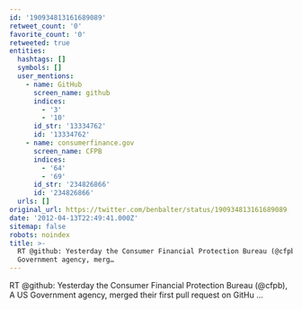 ```yaml
---
id: '190934813161689089'
retweet_count: '0'
favorite_count: '0'
retweeted: true
entities:
  hashtags: []
  symbols: []
  user_mentions:
    - name: GitHub
      screen_name: github
      indices:
        - '3'
        - '10'
      id_str: '13334762'
      id: '13334762'
    - name: consumerfinance.gov
      screen_name: CFPB
      indices:
        - '64'
        - '69'
      id_str: '234826866'
      id: '234826866'
  urls: []
original_url: https://twitter.com/benbalter/status/190934813161689089
date: '2012-04-13T22:49:41.000Z'
sitemap: false
robots: noindex
title: >-
  RT @github: Yesterday the Consumer Financial Protection Bureau (@cfpb), A US
  Government agency, merg…
---
```


RT @github: Yesterday the Consumer Financial Protection Bureau (@cfpb), A US Government agency, merged their first pull request on GitHu ...